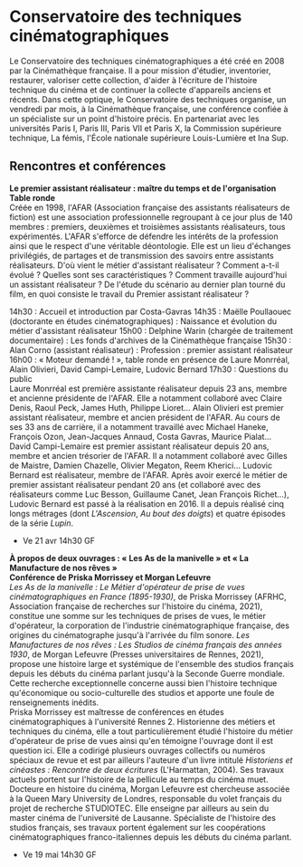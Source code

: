 # Conservatoire des techniques cinématographiques

Le Conservatoire des techniques cinématographiques a été créé en 2008 par la Cinémathèque française. Il a pour mission d'étudier, inventorier, restaurer, valoriser cette collection, d'aider à l'écriture de l'histoire technique du cinéma et de continuer la collecte d'appareils anciens et récents. Dans cette optique, le Conservatoire des techniques organise, un vendredi par mois, à la Cinémathèque française, une conférence confiée à un spécialiste sur un point d'histoire précis. En partenariat avec les universités Paris I, Paris III, Paris VII et Paris X, la Commission supérieure technique, La fémis, l'École nationale supérieure Louis-Lumière et Ina Sup.

## Rencontres et conférences

**Le premier assistant réalisateur : maître du temps et de l'organisation**  
**Table ronde**  
Créée en 1998, l'AFAR (Association française des assistants réalisateurs de fiction) est une association professionnelle regroupant à ce jour plus de 140 membres : premiers, deuxièmes et troisièmes assistants réalisateurs, tous expérimentés. L'AFAR s'efforce de défendre les intérêts de la profession ainsi que le respect d'une véritable déontologie. Elle est un lieu d'échanges privilégiés, de partages et de transmission des savoirs entre assistants réalisateurs. D'où vient le métier d'assistant réalisateur ? Comment a-t-il évolué ? Quelles sont ses caractéristiques ? Comment travaille aujourd'hui un assistant réalisateur ? De l'étude du scénario au dernier plan tourné du film, en quoi consiste le travail du Premier assistant réalisateur ?

14h30 : Accueil et introduction par Costa-Gavras
14h35 : Maëlle Poullaouec (doctorante en études cinématographiques) : Naissance et évolution du métier d'assistant réalisateur
15h00 : Delphine Warin (chargée de traitement documentaire) : Les fonds d'archives de la Cinémathèque française
15h30 : Alan Corno (assistant réalisateur) : Profession : premier assistant réalisateur
16h00 : « Moteur demandé ! », table ronde en présence de Laure Monrréal, Alain Olivieri, David Campi-Lemaire, Ludovic Bernard
17h30 : Questions du public  
Laure Monrréal est première assistante réalisateur depuis 23 ans, membre et ancienne présidente de l'AFAR. Elle a notamment collaboré avec Claire Denis, Raoul Peck, James Huth, Philippe Lioret...
Alain Olivieri est premier assistant réalisateur, membre et ancien président de l'AFAR. Au cours de ses 33 ans de carrière, il a notamment travaillé avec Michael Haneke, François Ozon, Jean-Jacques Annaud, Costa Gavras, Maurice Pialat...
David Campi-Lemaire est premier assistant réalisateur depuis 20 ans, membre et ancien trésorier de l'AFAR. Il a notamment collaboré avec Gilles de Maistre, Damien Chazelle, Olivier Megaton, Reem Kherici...
Ludovic Bernard est réalisateur, membre de l'AFAR. Après avoir exercé le métier de premier assistant réalisateur pendant 20 ans (et collaboré avec des réalisateurs comme Luc Besson, Guillaume Canet, Jean François Richet...), Ludovic Bernard est passé à la réalisation en 2016. Il a depuis réalisé cinq longs métrages (dont _L'Ascension_, _Au bout des doigts_) et quatre épisodes de la série _Lupin_.

- Ve 21 avr 14h30 GF

**À propos de deux ouvrages : « Les As de la manivelle » et « La Manufacture de nos rêves »**  
**Conférence de Priska Morrissey et Morgan Lefeuvre**  
_Les As de la manivelle : Le Métier d'opérateur de prise de vues cinématographiques en France (1895-1930)_, de Priska Morrissey (AFRHC, Association française de recherches sur l'histoire du cinéma, 2021), constitue une somme sur les techniques de prises de vues, le métier d'opérateur, la corporation de l'industrie cinématographique française, des origines du cinématographe jusqu'à l'arrivée du film sonore. _Les Manufactures de nos rêves : Les Studios de cinéma français des années 1930_, de Morgan Lefeuvre (Presses universitaires de Rennes, 2021), propose une histoire large et systémique de l'ensemble des studios français depuis les débuts du cinéma parlant jusqu'à la Seconde Guerre mondiale. Cette recherche exceptionnelle concerne aussi bien l'histoire technique qu'économique ou socio-culturelle des studios et apporte une foule de renseignements inédits.  
Priska Morrissey est maîtresse de conférences en études cinématographiques à l'université Rennes 2. Historienne des métiers et techniques du cinéma, elle a tout particulièrement étudié l'histoire du métier d'opérateur de prise de vues ainsi qu'en témoigne l'ouvrage dont il est question ici. Elle a codirigé plusieurs ouvrages collectifs ou numéros spéciaux de revue et est par ailleurs l'auteure d'un livre intitulé _Historiens et cinéastes : Rencontre de deux écritures_ (L'Harmattan, 2004). Ses travaux actuels portent sur l'histoire de la pellicule au temps du cinéma muet.  
Docteure en histoire du cinéma, Morgan Lefeuvre est chercheuse associée à la Queen Mary University de Londres, responsable du volet français du projet de recherche STUDIOTEC. Elle enseigne par ailleurs au sein du master cinéma de l'université de Lausanne. Spécialiste de l'histoire des studios français, ses travaux portent également sur les coopérations cinématographiques franco-italiennes depuis les débuts du cinéma parlant.

- Ve 19 mai 14h30 GF

